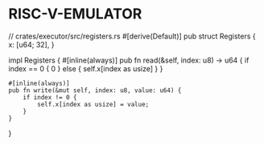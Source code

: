 # RISC-V-EMULATOR
// crates/executor/src/registers.rs
#[derive(Default)]
pub struct Registers {
    x: [u64; 32],
}

impl Registers {
    #[inline(always)]
    pub fn read(&self, index: u8) -> u64 {
        if index == 0 { 0 } else { self.x[index as usize] }
    }

    #[inline(always)]
    pub fn write(&mut self, index: u8, value: u64) {
        if index != 0 {
            self.x[index as usize] = value;
        }
    }
}
